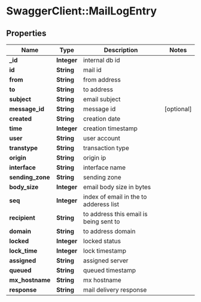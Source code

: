 # SwaggerClient::MailLogEntry

## Properties
Name | Type | Description | Notes
------------ | ------------- | ------------- | -------------
**_id** | **Integer** | internal db id | 
**id** | **String** | mail id | 
**from** | **String** | from address | 
**to** | **String** | to address | 
**subject** | **String** | email subject | 
**message_id** | **String** | message id | [optional] 
**created** | **String** | creation date | 
**time** | **Integer** | creation timestamp | 
**user** | **String** | user account | 
**transtype** | **String** | transaction type | 
**origin** | **String** | origin ip | 
**interface** | **String** | interface name | 
**sending_zone** | **String** | sending zone | 
**body_size** | **Integer** | email body size in bytes | 
**seq** | **Integer** | index of email in the to adderess list | 
**recipient** | **String** | to address this email is being sent to | 
**domain** | **String** | to address domain | 
**locked** | **Integer** | locked status | 
**lock_time** | **Integer** | lock timestamp | 
**assigned** | **String** | assigned server | 
**queued** | **String** | queued timestamp | 
**mx_hostname** | **String** | mx hostname | 
**response** | **String** | mail delivery response | 

